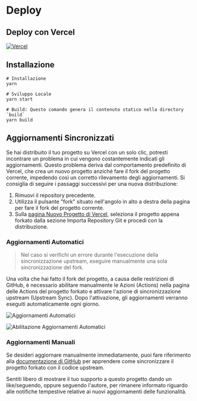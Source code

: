 # Deploy

## Deploy con Vercel

[![Vercel](https://vercel.com/button)](https://vercel.com/new/clone?repository-url=https%3A%2F%2Fgithub.com%2Frockbenben%2FChatGPT-Shortcut%2Ftree%2Fmain)

## Installazione

```shell
# Installazione
yarn

# Sviluppo Locale
yarn start

# Build: Questo comando genera il contenuto statico nella directory `build`
yarn build
```

## Aggiornamenti Sincronizzati

Se hai distribuito il tuo progetto su Vercel con un solo clic, potresti incontrare un problema in cui vengono costantemente indicati gli aggiornamenti. Questo problema deriva dal comportamento predefinito di Vercel, che crea un nuovo progetto anziché fare il fork del progetto corrente, impedendo così un corretto rilevamento degli aggiornamenti. Si consiglia di seguire i passaggi successivi per una nuova distribuzione:

1. Rimuovi il repository precedente.
2. Utilizza il pulsante "fork" situato nell'angolo in alto a destra della pagina per fare il fork del progetto corrente.
3. Sulla [pagina Nuovo Progetto di Vercel](https://vercel.com/new), seleziona il progetto appena forkato dalla sezione Importa Repository Git e procedi con la distribuzione.

### Aggiornamenti Automatici

> Nel caso si verifichi un errore durante l'esecuzione della sincronizzazione upstream, eseguire manualmente una sola sincronizzazione del fork.

Una volta che hai fatto il fork del progetto, a causa delle restrizioni di GitHub, è necessario abilitare manualmente le Azioni (Actions) nella pagina delle Actions del progetto forkato e attivare l'azione di sincronizzazione upstream (Upstream Sync). Dopo l'attivazione, gli aggiornamenti verranno eseguiti automaticamente ogni giorno.

![Aggiornamenti Automatici](https://img.newzone.top/2023-05-19-11-57-59.png?imageMogr2/format/webp)

![Abilitazione Aggiornamenti Automatici](https://img.newzone.top/2023-05-19-11-59-26.png?imageMogr2/format/webp)

### Aggiornamenti Manuali

Se desideri aggiornare manualmente immediatamente, puoi fare riferimento alla [documentazione di GitHub](https://docs.github.com/en/pull-requests/collaborating-with-pull-requests/working-with-forks/syncing-a-fork) per apprendere come sincronizzare il progetto forkato con il codice upstream.

Sentiti libero di mostrare il tuo supporto a questo progetto dando un like/seguendo, oppure seguendo l'autore, per rimanere informato riguardo alle notifiche tempestive relative ai nuovi aggiornamenti delle funzionalità.
